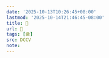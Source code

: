 ```yaml
---
date: '2025-10-13T10:26:45+08:00'
lastmod: '2025-10-14T21:46:45-08:00'
title: 􂰂
url: 􂰂
tags: [彘]
src: DCCV
note:
---
```

